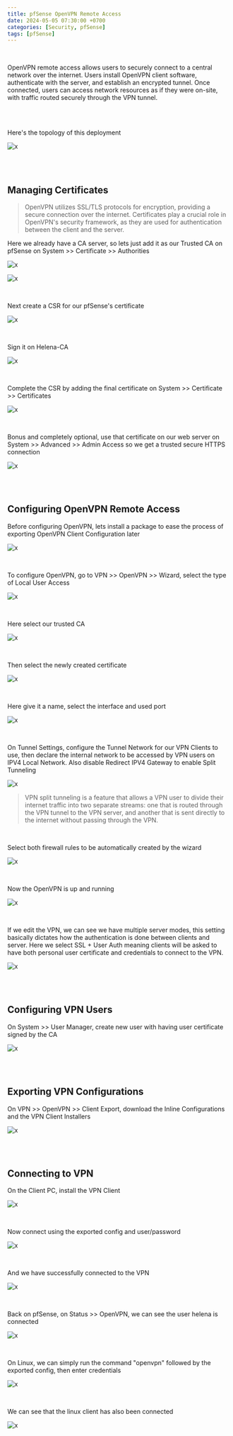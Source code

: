 ```yaml
---
title: pfSense OpenVPN Remote Access
date: 2024-05-05 07:30:00 +0700
categories: [Security, pfSense]
tags: [pfSense]
---
```


<br>

OpenVPN remote access allows users to securely connect to a central network over the internet. Users install OpenVPN client software, authenticate with the server, and establish an encrypted tunnel. Once connected, users can access network resources as if they were on-site, with traffic routed securely through the VPN tunnel.

<br>
<br>

Here's the topology of this deployment

![x](/static/2024-05-05-pfsense-openvpn/00.png)

<br>
<br>

## Managing Certificates

> OpenVPN utilizes SSL/TLS protocols for encryption, providing a secure connection over the internet. Certificates play a crucial role in OpenVPN's security framework, as they are used for authentication between the client and the server.

Here we already have a CA server, so lets just add it as our Trusted CA on pfSense on System >> Certificate >> Authorities

![x](/static/2024-05-05-pfsense-openvpn/01.png)

![x](/static/2024-05-05-pfsense-openvpn/02.png)

<br>

Next create a CSR for our pfSense's certificate

![x](/static/2024-05-05-pfsense-openvpn/03.png)

<br>

Sign it on Helena-CA

![x](/static/2024-05-05-pfsense-openvpn/04.png)

<br>

Complete the CSR by adding the final certificate on System >> Certificate >> Certificates

![x](/static/2024-05-05-pfsense-openvpn/05.png)

<br>

Bonus and completely optional, use that certificate on our web server on System >> Advanced >> Admin Access so we get a trusted secure HTTPS connection

![x](/static/2024-05-05-pfsense-openvpn/06.png)

<br>
<br>

## Configuring OpenVPN Remote Access

Before configuring OpenVPN, lets install a package to ease the process of exporting OpenVPN Client Configuration later

![x](/static/2024-05-05-pfsense-openvpn/07.png)

<br>

To configure OpenVPN, go to VPN >> OpenVPN >> Wizard, select the type of Local User Access

![x](/static/2024-05-05-pfsense-openvpn/08.png)

<br>

Here select our trusted CA

![x](/static/2024-05-05-pfsense-openvpn/09.png)

<br>

Then select the newly created certificate

![x](/static/2024-05-05-pfsense-openvpn/10.png)

<br>

Here give it a name, select the interface and used port

![x](/static/2024-05-05-pfsense-openvpn/11.png)

<br>

On Tunnel Settings, configure the Tunnel Network for our VPN Clients to use, then declare the internal network to be accessed by VPN users on IPV4 Local Network. Also disable Redirect IPV4 Gateway to enable Split Tunneling

![x](/static/2024-05-05-pfsense-openvpn/12.png)

> VPN split tunneling is a feature that allows a VPN user to divide their internet traffic into two separate streams: one that is routed through the VPN tunnel to the VPN server, and another that is sent directly to the internet without passing through the VPN.

<br>

Select both firewall rules to be automatically created by the wizard

![x](/static/2024-05-05-pfsense-openvpn/13.png)

<br>

Now the OpenVPN is up and running

![x](/static/2024-05-05-pfsense-openvpn/14.png)

<br>

If we edit the VPN, we can see we have multiple server modes, this setting basically dictates how the authentication is done between clients and server.
Here we select SSL + User Auth meaning clients will be asked to have both personal user certificate and credentials to connect to the VPN.

![x](/static/2024-05-05-pfsense-openvpn/15.png)

<br>
<br>

## Configuring VPN Users

On System >> User Manager, create new user with having user certificate signed by the CA

![x](/static/2024-05-05-pfsense-openvpn/16.png)

<br>
<br>

## Exporting VPN Configurations

On VPN >> OpenVPN >> Client Export, download the Inline Configurations and the VPN Client Installers

![x](/static/2024-05-05-pfsense-openvpn/17.png)

<br>
<br>

## Connecting to VPN

On the Client PC, install the VPN Client

![x](/static/2024-05-05-pfsense-openvpn/18.png)

<br>

Now connect using the exported config and user/password

![x](/static/2024-05-05-pfsense-openvpn/19.png)

<br>

And we have successfully connected to the VPN

![x](/static/2024-05-05-pfsense-openvpn/20.png)

<br>

Back on pfSense, on Status >> OpenVPN, we can see the user helena is connected

![x](/static/2024-05-05-pfsense-openvpn/21.png)

<br>

On Linux, we can simply run the command "openvpn" followed by the exported config, then enter credentials

![x](/static/2024-05-05-pfsense-openvpn/22.png)

<br>

We can see that the linux client has also been connected

![x](/static/2024-05-05-pfsense-openvpn/23.png)

<br>

